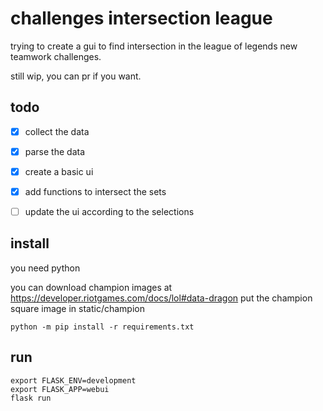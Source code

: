 # challenges intersection league

trying to create a gui to find intersection in the league of legends new teamwork challenges.

still wip, you can pr if you want.

## todo
- [x] collect the data
- [x] parse the data
- [x] create a basic ui
- [x] add functions to intersect the sets
- [ ] update the ui according to the selections


## install
you need python

you can download champion images at https://developer.riotgames.com/docs/lol#data-dragon
put the champion square image in static/champion

```
python -m pip install -r requirements.txt
```

## run
```
export FLASK_ENV=development
export FLASK_APP=webui
flask run
```
